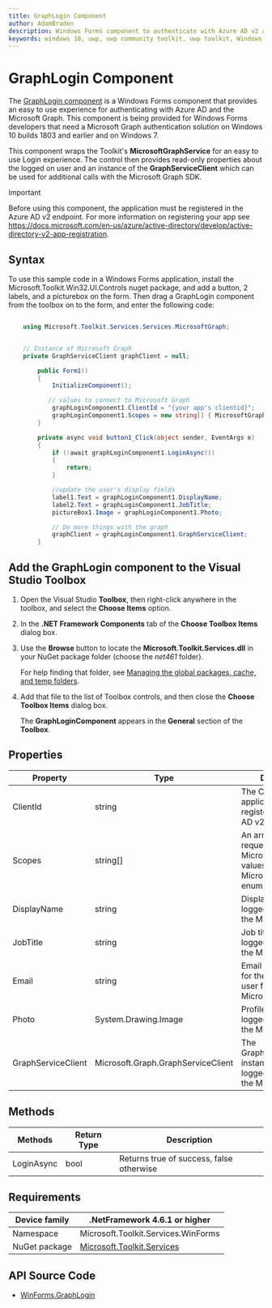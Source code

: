 ```yaml
---
title: GraphLogin Component
author: AdamBraden
description: Windows Forms component to authenticate with Azure AD v2 and the Microsoft Graph
keywords: windows 10, uwp, uwp community toolkit, uwp toolkit, Windows Forms, GraphLogin 
---
```


# GraphLogin Component
<!-- Describe your control -->
The [GraphLogin component](https://docs.microsoft.com/dotnet/api/microsoft.toolkit.win32.ui.controls.winforms.graphlogin) is a Windows Forms component that provides an easy to use experience for authenticating with Azure AD and the Microsoft Graph.  This component is being provided for Windows Forms developers that need a Microsoft Graph authentication solution on Windows 10 builds 1803 and earlier and on Windows 7.

This component wraps the Toolkit's **MicrosoftGraphService** for an easy to use Login experience.  The control then provides read-only properties about the logged on user and an instance of the **GraphServiceClient** which can be used for additional calls with the Microsoft Graph SDK.

> [!IMPORTANT]
> Before using this component, the application must be registered in the Azure AD v2 endpoint.  For more information on registering your app see https://docs.microsoft.com/en-us/azure/active-directory/develop/active-directory-v2-app-registration.


## Syntax
To use this sample code in a Windows Forms application, install the Microsoft.Toolkit.Win32.UI.Controls nuget package, and add a button, 2 labels, and a picturebox on the form.  Then drag a GraphLogin component from the toolbox on to the form, and enter the following code:

```csharp

	using Microsoft.Toolkit.Services.Services.MicrosoftGraph;


	// Instance of Microsoft Graph 
	private GraphServiceClient graphClient = null;

        public Form1()
        {
            InitializeComponent();

           // values to connect to Microsoft Graph
            graphLoginComponent1.ClientId = "{your app's clientid}";
            graphLoginComponent1.Scopes = new string[] { MicrosoftGraphScope.UserRead };
        }

        private async void button1_Click(object sender, EventArgs e)
        {
            if (!await graphLoginComponent1.LoginAsync())
            {
                return;
            }

            //update the user's display fields
            label1.Text = graphLoginComponent1.DisplayName;
            label2.Text = graphLoginComponent1.JobTitle;
            pictureBox1.Image = graphLoginComponent1.Photo;

            // Do more things with the graph
            graphClient = graphLoginComponent1.GraphServiceClient;
        }
```

<!-- ## Sample Output -->

<!-- Image/Text can show the output of the control/helper -->

## Add the GraphLogin component to the Visual Studio Toolbox

<!-- Remove these steps before going public. This is for early adopters only -->
1. Open the Visual Studio **Toolbox**, then right-click anywhere in the toolbox, and select the **Choose Items** option.

2. In the **.NET Framework Components** tab of the **Choose Toolbox Items** dialog box.

3. Use the **Browse** button to locate the **Microsoft.Toolkit.Services.dll** in your NuGet package folder (choose the *net461* folder).

   For help finding that folder, see [Managing the global packages, cache, and temp folders](https://docs.microsoft.com/nuget/consume-packages/managing-the-global-packages-and-cache-folders).

4. Add that file to the list of Toolbox controls, and then close the **Choose Toolbox Items** dialog box.

   The **GraphLoginComponent** appears in the **General** section of the **Toolbox**.

## Properties

| Property | Type | Description |
| -- | -- | -- |
| ClientId | string| The ClientId of the application as registered with Azure AD v2 |
| Scopes | string[]| An array of scopes requested for the Microsoft Graph.  Use values from the MicrosoftGraphScope enum |
| DisplayName | string | Display name for the logged on user from the Microsoft Graph |
| JobTitle | string | Job title for the logged on user from the Microsoft Graph |
| Email | string | Email address (UPN) for the logged on user from the Microsoft Graph |
| Photo | System.Drawing.Image | Profile picture for the logged on user from the Microsoft Graph |
| GraphServiceClient | Microsoft.Graph.GraphServiceClient | The GraphServiceClient instance for the logged on user from the Microsoft Graph |


<!-- Use <remarks> tag in C# to give more info about a propertie. For more info - https://docs.microsoft.com/dotnet/csharp/programming-guide/xmldoc/remarks -->

## Methods

<!-- Explain all methods in a table format -->

| Methods | Return Type | Description |
| -- | -- | -- |
| LoginAsync | bool | Returns true of success, false otherwise |


## Requirements

| Device family | .NetFramework 4.6.1 or higher   |
| -- | -- |
| Namespace | Microsoft.Toolkit.Services.WinForms |
| NuGet package | [Microsoft.Toolkit.Services](https://www.nuget.org/packages/Microsoft.Toolkit.Services) |

## API Source Code

- [WinForms.GraphLogin](/Microsoft.Toolkit.Services/Services/MicrosoftGraph/WinForms)
